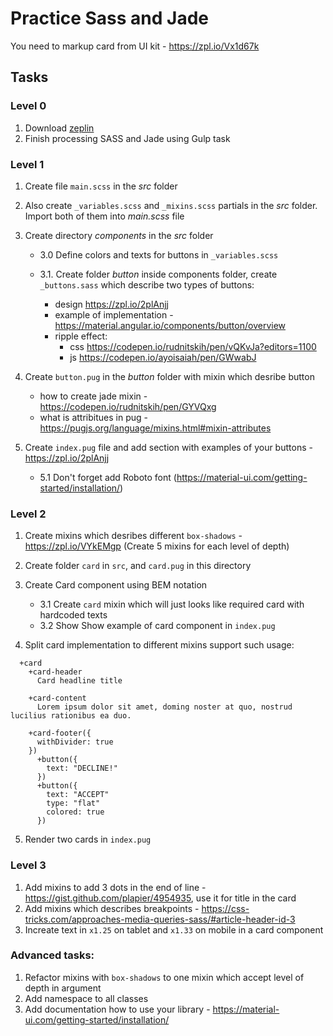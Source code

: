 # Practice Sass and Jade
You need to markup card from UI kit - https://zpl.io/Vx1d67k

## Tasks
### Level 0
  1. Download [zeplin](https://zeplin.io)
  2. Finish processing SASS and Jade using Gulp task
  
### Level 1
  1. Create file `main.scss` in the *src* folder
  2. Also create `_variables.scss` and `_mixins.scss` partials in the *src* folder. Import both of them into *main.scss* file
  3. Create directory *components* in the *src* folder 
      * 3.0 Define colors and texts for buttons in `_variables.scss`
      * 3.1. Create folder *button* inside components folder, create `_buttons.sass` which describe two types of buttons:
      
        - design https://zpl.io/2plAnjj
        - example of implementation - https://material.angular.io/components/button/overview
        - ripple effect:
            * css https://codepen.io/rudnitskih/pen/vQKvJa?editors=1100
            * js https://codepen.io/ayoisaiah/pen/GWwabJ
  
  4. Create `button.pug` in the *button* folder with mixin which desribe button
      - how to create jade mixin - https://codepen.io/rudnitskih/pen/GYVQxg
      - what is attribitues in pug - https://pugjs.org/language/mixins.html#mixin-attributes  
  5. Create `index.pug` file and add section with examples of your buttons - https://zpl.io/2plAnjj
      * 5.1 Don't forget add Roboto font (https://material-ui.com/getting-started/installation/)
  
### Level 2
  1. Create mixins which desribes different `box-shadows` - https://zpl.io/VYkEMgp (Create 5 mixins for each level of depth)
  2. Create folder `card` in `src`, and `card.pug` in this directory
  3. Create Card component using BEM notation
      * 3.1 Create `card` mixin which will just looks like required card with hardcoded texts
      * 3.2 Show Show example of card component in `index.pug`
  
  4. Split card implementation to different mixins support such usage:
```jade
  +card
    +card-header
      Card headline title

    +card-content
      Lorem ipsum dolor sit amet, doming noster at quo, nostrud lucilius rationibus ea duo.

    +card-footer({
      withDivider: true
    })
      +button({
        text: "DECLINE!"
      })
      +button({
        text: "ACCEPT"
        type: "flat"
        colored: true
      })
```
  5. Render two cards in `index.pug`
  
  
### Level 3
  1. Add mixins to add 3 dots in the end of line - https://gist.github.com/plapier/4954935, use it for title in the card
  2. Add mixins which describes breakpoints - https://css-tricks.com/approaches-media-queries-sass/#article-header-id-3
  3. Increate text in `x1.25` on tablet and `x1.33` on mobile in a card component
  

### Advanced tasks:
 1. Refactor mixins with `box-shadows` to one mixin which accept level of depth in argument   
 2. Add namespace to all classes
 3. Add documentation how to use your library - https://material-ui.com/getting-started/installation/
